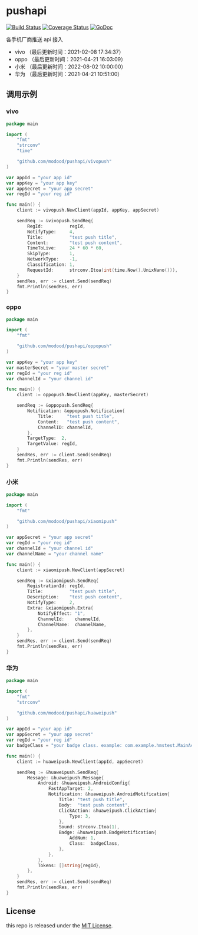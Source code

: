 # pushapi

[![Build Status](https://travis-ci.org/modood/pushapi.png)](https://travis-ci.org/modood/pushapi)
[![Coverage Status](https://coveralls.io/repos/github/modood/pushapi/badge.svg?branch=master)](https://coveralls.io/github/modood/pushapi?branch=master)
[![GoDoc](https://pkg.go.dev/badge/github.com/modood/pushapi)](https://pkg.go.dev/github.com/modood/pushapi)

各手机厂商推送 api 接入

*   vivo （最后更新时间：2021-02-08 17:34:37）
*   oppo （最后更新时间：2021-04-21 16:03:09）
*   小米 （最后更新时间：2022-08-02 10:00:00）
*   华为 （最后更新时间：2021-04-21 10:51:00）

## 调用示例

### vivo

```go
package main

import (
	"fmt"
	"strconv"
	"time"

	"github.com/modood/pushapi/vivopush"
)

var appId = "your app id"
var appKey = "your app key"
var appSecret = "your app secret"
var regId = "your reg id"

func main() {
	client := vivopush.NewClient(appId, appKey, appSecret)

	sendReq := &vivopush.SendReq{
		RegId:          regId,
		NotifyType:     4,
		Title:          "test push title",
		Content:        "test push content",
		TimeToLive:     24 * 60 * 60,
		SkipType:       1,
		NetworkType:    -1,
		Classification: 1,
		RequestId:      strconv.Itoa(int(time.Now().UnixNano())),
	}
	sendRes, err := client.Send(sendReq)
	fmt.Println(sendRes, err)
}
```

### oppo

```go
package main

import (
	"fmt"

	"github.com/modood/pushapi/oppopush"
)

var appKey = "your app key"
var masterSecret = "your master secret"
var regId = "your reg id"
var channelId = "your channel id"

func main() {
	client := oppopush.NewClient(appKey, masterSecret)

	sendReq := &oppopush.SendReq{
		Notification: &oppopush.Notification{
			Title:     "test push title",
			Content:   "test push content",
			ChannelID: channelId,
		},
		TargetType:  2,
		TargetValue: regId,
	}
	sendRes, err := client.Send(sendReq)
	fmt.Println(sendRes, err)
}
```

### 小米

```go
package main

import (
	"fmt"

	"github.com/modood/pushapi/xiaomipush"
)

var appSecret = "your app secret"
var regId = "your reg id"
var channelId = "your channel id"
var channelName = "your channel name"

func main() {
	client := xiaomipush.NewClient(appSecret)

	sendReq := &xiaomipush.SendReq{
		RegistrationId: regId,
		Title:          "test push title",
		Description:    "test push content",
		NotifyType:     2,
		Extra: &xiaomipush.Extra{
			NotifyEffect: "1",
			ChannelId:    channelId,
			ChannelName:  channelName,
		},
	}
	sendRes, err := client.Send(sendReq)
	fmt.Println(sendRes, err)
}
```

### 华为

```go
package main

import (
	"fmt"
	"strconv"

	"github.com/modood/pushapi/huaweipush"
)

var appId = "your app id"
var appSecret = "your app secret"
var regId = "your reg id"
var badgeClass = "your badge class. example: com.example.hmstest.MainActivity"

func main() {
	client := huaweipush.NewClient(appId, appSecret)

	sendReq := &huaweipush.SendReq{
		Message: &huaweipush.Message{
			Android: &huaweipush.AndroidConfig{
				FastAppTarget: 2,
				Notification: &huaweipush.AndroidNotification{
					Title: "test push title",
					Body:  "test push content",
					ClickAction: &huaweipush.ClickAction{
						Type: 3,
					},
					Sound: strconv.Itoa(1),
					Badge: &huaweipush.BadgeNotification{
						AddNum: 1,
						Class:  badgeClass,
					},
				},
			},
			Tokens: []string{regId},
		},
	}
	sendRes, err := client.Send(sendReq)
	fmt.Println(sendRes, err)
}
```

## License

this repo is released under the [MIT License](https://github.com/modood/pushapi/blob/master/LICENSE).


